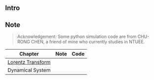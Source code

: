 ## Intro


## Note
> Acknowledgement: Some python simulation code are from CHU-RONG CHEN, a friend of mine who currently studies in NTUEE.

|Chapter|Note|Code|
|-|-|-|
|[Lorentz Transform](LorentzTransform.md)|||
|Dynamical System|

